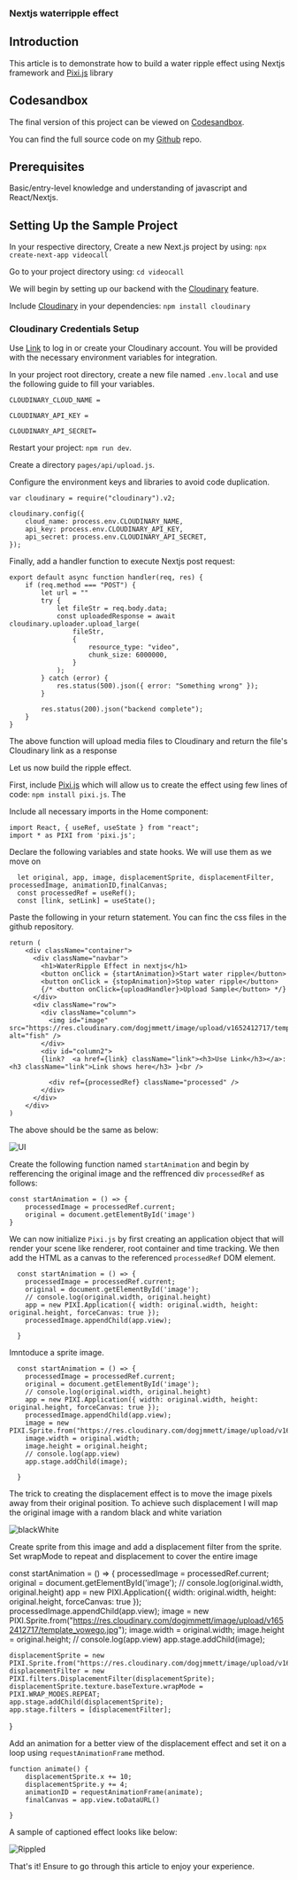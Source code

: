###  Nextjs waterripple effect

##  Introduction
This article is to demonstrate how to build a water ripple effect using Nextjs framework and  [Pixi.js](https://pixijs.com) library

##  Codesandbox 
The final version of this project can be viewed on   [Codesandbox](/).

<CodeSandbox
title="webrtc"
id=" "
/>

You can find the full source code on my [Github](/) repo.

##  Prerequisites

Basic/entry-level knowledge and understanding of javascript and React/Nextjs.

##  Setting Up the Sample Project

In your respective directory, Create a new Next.js project by using: `npx create-next-app videocall`

Go to your project directory  using: `cd videocall`

We will begin by setting up our backend with the [Cloudinary](https://cloudinary.com/?ap=em) feature.

Include [Cloudinary](https://cloudinary.com/?ap=em) in your dependencies: `npm install cloudinary`

###  Cloudinary Credentials Setup
Use [Link](https://cloudinary.com/console) to log in or create your Cloudinary account. You will be provided with the necessary environment variables for integration.

In your project root directory, create a new file named `.env.local` and use the following guide to fill your variables.
```
CLOUDINARY_CLOUD_NAME =

CLOUDINARY_API_KEY = 

CLOUDINARY_API_SECRET=

```

Restart your project: `npm run dev`.

Create a directory `pages/api/upload.js`.

Configure the environment keys and libraries to avoid code duplication.

```
var cloudinary = require("cloudinary").v2;

cloudinary.config({
    cloud_name: process.env.CLOUDINARY_NAME,
    api_key: process.env.CLOUDINARY_API_KEY,
    api_secret: process.env.CLOUDINARY_API_SECRET,
});
```
Finally, add a handler function to execute Nextjs post request:
```
export default async function handler(req, res) {
    if (req.method === "POST") {
        let url = ""
        try {
            let fileStr = req.body.data;
            const uploadedResponse = await cloudinary.uploader.upload_large(
                fileStr,
                {
                    resource_type: "video",
                    chunk_size: 6000000,
                }
            );
        } catch (error) {
            res.status(500).json({ error: "Something wrong" });
        }

        res.status(200).json("backend complete");
    }
}
```
The above function will upload media files to Cloudinary and return the file's Cloudinary link as a response    

Let us now build the ripple effect.

First, include [Pixi.js](https://pixijs.com) which will allow us to create the effect using few lines of code: `npm install pixi.js`. The

Include all necessary imports in the Home component:

```
import React, { useRef, useState } from "react";
import * as PIXI from 'pixi.js';
```

Declare the following variables and state hooks. We will use them as we move on

```
  let original, app, image, displacementSprite, displacementFilter, processedImage, animationID,finalCanvas;
  const processedRef = useRef();
  const [link, setLink] = useState();
```

Paste the following in your return statement. You can finc the css files in the github repository.

```
return (
    <div className="container">
      <div className="navbar">
        <h1>WaterRipple Effect in nextjs</h1>
        <button onClick = {startAnimation}>Start water ripple</button>
        <button onClick = {stopAnimation}>Stop water ripple</button>
        {/* <button onClick={uploadHandler}>Upload Sample</button> */}
      </div>
      <div className="row">
        <div className="column">
          <img id="image" src="https://res.cloudinary.com/dogjmmett/image/upload/v1652412717/template_vowego.jpg" alt="fish" />
        </div>
        <div id="column2">
        {link?  <a href={link} className="link"><h3>Use Link</h3></a>:<h3 className="link">Link shows here</h3> }<br />

          <div ref={processedRef} className="processed" />
        </div>
      </div>
    </div>
)
```

The above should be the same as below:

![UI](https://res.cloudinary.com/dogjmmett/image/upload/v1652453122/UI_bnpct0.png "UI")

Create the following function named `startAnimation` and begin by refferencing the original image and the reffrenced div `processedRef` as follows:


```
const startAnimation = () => {
    processedImage = processedRef.current;
    original = document.getElementById('image')
}
```
We can now initialize `Pixi.js` by first creating an application object that will render your scene like renderer, root container and time tracking. We then add the HTML as a canvas to the referenced `processedRef` DOM element.

```
  const startAnimation = () => {
    processedImage = processedRef.current;
    original = document.getElementById('image');
    // console.log(original.width, original.height)
    app = new PIXI.Application({ width: original.width, height: original.height, forceCanvas: true });
    processedImage.appendChild(app.view);
 
  }

```
Imntoduce a sprite image.

```
  const startAnimation = () => {
    processedImage = processedRef.current;
    original = document.getElementById('image');
    // console.log(original.width, original.height)
    app = new PIXI.Application({ width: original.width, height: original.height, forceCanvas: true });
    processedImage.appendChild(app.view);
    image = new PIXI.Sprite.from("https://res.cloudinary.com/dogjmmett/image/upload/v1652412717/template_vowego.jpg");
    image.width = original.width;
    image.height = original.height;
    // console.log(app.view)
    app.stage.addChild(image);
 
  }
```

The trick to creating the displacement effect is to move the image pixels away from their original position. To achieve such displacement I will map the original image with a random black and white variation 

![blackWhite](https://res.cloudinary.com/dogjmmett/image/upload/v1652453120/cloud_dt6mr6.png "blackWhite")

Create sprite from this image and add a displacement filter from the sprite. Set wrapMode to repeat and displacement to cover the entire image 

  const startAnimation = () => {
    processedImage = processedRef.current;
    original = document.getElementById('image');
    // console.log(original.width, original.height)
    app = new PIXI.Application({ width: original.width, height: original.height, forceCanvas: true });
    processedImage.appendChild(app.view);
    image = new PIXI.Sprite.from("https://res.cloudinary.com/dogjmmett/image/upload/v1652412717/template_vowego.jpg");
    image.width = original.width;
    image.height = original.height;
    // console.log(app.view)
    app.stage.addChild(image);

    displacementSprite = new PIXI.Sprite.from("https://res.cloudinary.com/dogjmmett/image/upload/v1652411299/cloud_eg89xa.png")
    displacementFilter = new PIXI.filters.DisplacementFilter(displacementSprite);
    displacementSprite.texture.baseTexture.wrapMode = PIXI.WRAP_MODES.REPEAT;
    app.stage.addChild(displacementSprite);
    app.stage.filters = [displacementFilter];
 
}

Add an animation for a better view of the displacement effect and set it on a loop using `requestAnimationFrame` method.

```
function animate() {
    displacementSprite.x += 10;
    displacementSprite.y += 4;
    animationID = requestAnimationFrame(animate);
    finalCanvas = app.view.toDataURL()

}
```
A sample of captioned effect looks like below:

![Rippled]( https://res.cloudinary.com/dogjmmett/image/upload/v1652452132/tp1smstun6fhoex3ux76.png "Rippled")

That's it! Ensure to go through this article to enjoy your experience.